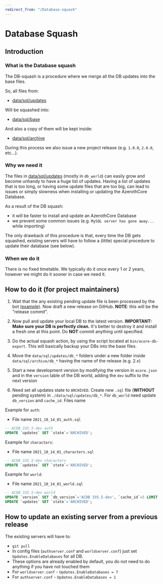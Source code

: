```yaml
---
redirect_from: "/Database-squash"
---
```


# Database Squash

## Introduction

### What is the Database squash

The DB-squash is a procedure where we merge all the DB updates into the base files.

So, all files from:

- [data/sql/updates](https://github.com/azerothcore/azerothcore-wotlk/tree/master/data/sql/updates)

Will be squashed into:

- [data/sql/base](https://github.com/azerothcore/azerothcore-wotlk/tree/master/data/sql/base)

And also a copy of them will be kept inside:

- [data/sql/archive](https://github.com/azerothcore/azerothcore-wotlk/tree/master/data/sql/archive)

During this process we also issue a new project release (e.g. `1.0.0`, `2.0.0`, etc...).

### Why we need it

The files in [data/sql/updates](https://github.com/azerothcore/azerothcore-wotlk/tree/master/data/sql/updates) (mostly in `db_world`) can easily grow and become unhandy to have a huge list of updates.
Having a list of updates that is too long, or having some update files that are too big, can lead to issues or simply slowness when installing or updating the AzerothCore Database.

As a result of the DB squash:

- it will be faster to install and update an AzerothCore Database
- we prevent some common issues (e.g. `MySQL server has gone away...` while importing)

The only drawback of this procedure is that, every time the DB gets squashed, existing servers will have to follow a (little) special procedure to update their database (see below).

### When we do it

There is no fixed timetable. We typically do it once every 1 or 2 years, however we might do it sooner in case we need it.

## How to do it (for project maintainers)

1) Wait that the any existing pending update file is been processed by the bot [(example)](https://github.com/azerothcore/azerothcore-wotlk/commit/d9449c7a9954c3b973153dc5bf06a441c9036cb4).
   Now draft a new release on GitHub. **NOTE**: this will be the "release commit".

2) Now pull and update your local DB to the latest version. **IMPORTANT: Make sure your DB is perfectly clean.**
  It's better to destroy it and install a fresh one at this point. Do **NOT** commit anything until specified.

3) Do the actual squash action, by using the script located at `bin/acore-db-export`. This will basically backup your DBs into the base files.

4) Move the `data/sql/updates/db_*` folders under a new folder inside `data/sql/archive/db_*` having the name of the release (e.g. 2.x)

5) Start a new development version by modifying the version in `acore.json` and in the `version` table of the DB world, adding the `dev` suffix to the next version

6) Need set all updates state to `ARCHIVED`. Create new `.sql` file (**WITHOUT** pending system) in `./data/sql/updates/db_*`. For `db_world` need update `db_version` and `cache_id`.
Files name

Example for `auth`:
- File name `2021_10_14_01_auth.sql`
```sql
-- ACDB 335.5-dev auth
UPDATE `updates` SET `state`='ARCHIVED';
```

Example for `characters`:
- File name `2021_10_14_01_characters.sql`
```sql
-- ACDB 335.5-dev characters
UPDATE `updates` SET `state`='ARCHIVED';
```

Example for `world`:
- File name `2021_10_14_01_world.sql`
```sql
-- ACDB 335.5-dev world
UPDATE `version` SET `db_version`='ACDB 335.5-dev', `cache_id`=5 LIMIT 1;
UPDATE `updates` SET `state`='ARCHIVED';
```

## How to update an existing server from a previous release

The existing servers will have to:

- `git pull`
- In config files (`authserver.conf` and `worldserver.conf`) just set `Updates.EnableDatabases` for all DB.
- These options are already enabled by default, you do not need to do anything if you have not touched them 
- For `worldserver.conf` - `Updates.EnableDatabases = 7`
- For `authserver.conf` - `Updates.EnableDatabases = 1`
